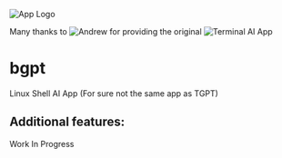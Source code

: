 
![App Logo](https://webdrive.ispdashboard.com/Manager/WebDrive/bgpt_logo.png)

Many thanks to ![Andrew](https://github.com/aandrew-me) for providing the original ![Terminal AI App](https://github.com/aandrew-me/tgpt)  

# bgpt
Linux Shell AI App (For sure not the same app as TGPT)

Additional features:
- 


Work In Progress
